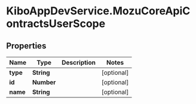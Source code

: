 # KiboAppDevService.MozuCoreApiContractsUserScope

## Properties

Name | Type | Description | Notes
------------ | ------------- | ------------- | -------------
**type** | **String** |  | [optional] 
**id** | **Number** |  | [optional] 
**name** | **String** |  | [optional] 


